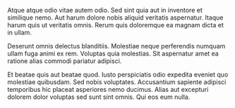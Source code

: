 Atque atque odio vitae autem odio. Sed sint quia aut in inventore et similique nemo. Aut harum dolore nobis aliquid veritatis aspernatur. Itaque harum quis ut veritatis omnis. Rerum quis doloremque ea magnam dicta et in ullam.
 Deserunt omnis delectus blanditiis. Molestiae neque perferendis numquam ullam fuga animi ex rem. Voluptas quia molestias. Sit aspernatur amet ea ratione alias commodi pariatur adipisci.
 Et beatae quis aut beatae quod. Iusto perspiciatis odio expedita eveniet quo molestiae quibusdam. Sed nobis voluptates. Accusantium sapiente adipisci temporibus hic placeat asperiores nemo ducimus. Alias aut excepturi dolorem dolor voluptas sed sunt sint omnis. Qui eos eum nulla.